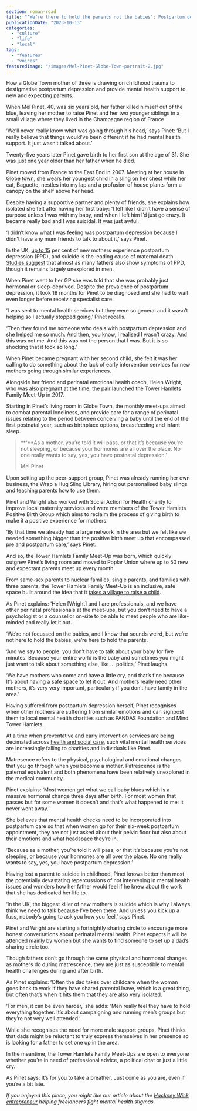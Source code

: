 ```yaml
---
section: roman-road
title: "‘We’re there to hold the parents not the babies’: Postpartum depression survivor Mel Pinet offering a lifeline to new parents"
publicationDate: "2023-10-13"
categories: 
  - "culture"
  - "life"
  - "local"
tags: 
  - "features"
  - "voices"
featuredImage: "/images/Mel-Pinet-Globe-Town-portrait-2.jpg"
---
```


How a Globe Town mother of three is drawing on childhood trauma to destigmatise postpartum depression and provide mental health support to new and expecting parents.

When Mel Pinet, 40, was six years old, her father killed himself out of the blue, leaving her mother to raise Pinet and her two younger siblings in a small village where they lived in the Champagne region of France. 

‘We’ll never really know what was going through his head,’ says Pinet: ‘But I really believe that things would’ve been different if he had mental health support. It just wasn’t talked about.’

Twenty-five years later Pinet gave birth to her first son at the age of 31. She was just one year older than her father when he died. 

Pinet moved from France to the East End in 2007. Meeting at her house in [Globe town](https://romanroadlondon.com/mandala-cafe-opens-london-buddhist-centre-globe-town/), she wears her youngest child in a sling on her chest while her cat, Baguette, nestles into my lap and a profusion of house plants form a canopy on the shelf above her head. 

Despite having a supportive partner and plenty of friends, she explains how isolated she felt after having her first baby: ‘I felt like I didn’t have a sense of purpose unless I was with my baby, and when I left him I’d just go crazy. It became really bad and I was suicidal. It was just awful.

‘I didn’t know what I was feeling was postpartum depression because I didn’t have any mum friends to talk to about it,’ says Pinet. 

In the UK, [up to 15](https://www.rcpsych.ac.uk/mental-health/mental-illnesses-and-mental-health-problems/postnatal-depression-key-facts) per cent of new mothers experience postpartum depression (PPD), and suicide is the leading cause of maternal death. [Studies suggest](https://www.ncbi.nlm.nih.gov/pmc/articles/PMC6659987/) that almost as many fathers also show symptoms of PPD, though it remains largely unexplored in men. 

When Pinet went to her GP she was told that she was probably just hormonal or sleep-deprived. Despite the prevalence of postpartum depression, it took 18 months for Pinet to be diagnosed and she had to wait even longer before receiving specialist care. 

‘I was sent to mental health services but they were so general and it wasn’t helping so I actually stopped going,’ Pinet recalls. 

‘Then they found me someone who deals with postpartum depression and she helped me so much. And then, you know, I realised I wasn’t crazy. And this was not me. And this was not the person that I was. But it is so shocking that it took so long.’ 

When Pinet became pregnant with her second child, she felt it was her calling to do something about the lack of early intervention services for new mothers going through similar experiences. 

Alongside her friend and perinatal emotional health coach, Helen Wright, who was also pregnant at the time, the pair launched the Tower Hamlets Family Meet-Up in 2017. 

Starting in Pinet’s living room in Globe Town, the monthly meet-ups aimed to combat parental loneliness, and provide care for a range of perinatal issues relating to the period between conceiving a baby until the end of the first postnatal year, such as birthplace options, breastfeeding and infant sleep. 

> **‘**As a mother, you’re told it will pass, or that it’s because you’re not sleeping, or because your hormones are all over the place. No one really wants to say, yes, you have postnatal depression.’
> 
> Mel Pinet

Upon setting up the peer-support group, Pinet was already running her own business, the Wrap a Hug Sling Library, hiring out personalised baby slings and teaching parents how to use them.  

Pinet and Wright also worked with Social Action for Health charity to improve local maternity services and were members of the Tower Hamlets Positive Birth Group which aims to reclaim the process of giving birth to make it a positive experience for mothers. 

‘By that time we already had a large network in the area but we felt like we needed something bigger than the positive birth meet up that encompassed pre and postpartum care,’ says Pinet. 

And so, the Tower Hamlets Family Meet-Up was born, which quickly outgrew Pinet’s living room and moved to Poplar Union where up to 50 new and expectant parents meet up every month. 

From same-sex parents to nuclear families, single parents, and families with three parents, the Tower Hamlets Family Meet-Up is an inclusive, safe space built around the idea that it [takes a village to raise a child](https://romanroadlondon.com/mothers-arms-suffragettes-pub-history/).

As Pinet explains: ‘Helen \[Wright\] and I are professionals, and we have other perinatal professionals at the meet-ups, but you don’t need to have a psychologist or a counsellor on-site to be able to meet people who are like-minded and really let it out.

‘We’re not focussed on the babies, and I know that sounds weird, but we’re not here to hold the babies, we’re here to hold the parents.

‘And we say to people: you don’t have to talk about your baby for five minutes. Because your entire world is the baby and sometimes you might just want to talk about something else, like … politics,’ Pinet laughs. 

‘We have mothers who come and have a little cry, and that’s fine because It’s about having a safe space to let it out. And mothers really need other mothers, it’s very very important, particularly if you don’t have family in the area.’ 

Having suffered from postpartum depression herself, Pinet recognises when other mothers are suffering from similar emotions and can signpost them to local mental health charities such as PANDAS Foundation and Mind Tower Hamlets.

At a time when preventative and early intervention services are being decimated across [health and social care](https://romanroadlondon.com/anika-jagot-interview-sinclairs-community-pharmacy-bow-preventative-care-nhs/), such vital mental health services are increasingly falling to charities and individuals like Pinet. 

Matresence refers to the physical, psychological and emotional changes that you go through when you become a mother. Patrescence is the paternal equivalent and both phenomena have been relatively unexplored in the medical community. 

Pinet explains: ‘Most women get what we call baby blues which is a massive hormonal change three days after birth. For most women that passes but for some women it doesn’t and that’s what happened to me: it never went away.’ 

She believes that mental health checks need to be incorporated into postpartum care so that when women go for their six-week postpartum appointment, they are not just asked about their pelvic floor but also about their emotions and what headspace they’re in.

‘Because as a mother, you’re told it will pass, or that it’s because you’re not sleeping, or because your hormones are all over the place. No one really wants to say, yes, you have postpartum depression.’ 

Having lost a parent to suicide in childhood, Pinet knows better than most the potentially devastating repercussions of not intervening in mental health issues and wonders how her father would feel if he knew about the work that she has dedicated her life to. 

‘In the UK, the biggest killer of new mothers is suicide which is why I always think we need to talk because I’ve been there. And unless you kick up a fuss, nobody’s going to ask you how you feel,’ says Pinet. 

Pinet and Wright are starting a fortnightly sharing circle to encourage more honest conversations about perinatal mental health. Pinet expects it will be attended mainly by women but she wants to find someone to set up a dad’s sharing circle too.

Though fathers don’t go through the same physical and hormonal changes as mothers do during matrescence, they are just as susceptible to mental health challenges during and after birth.

As Pinet explains: ‘Often the dad takes over childcare when the woman goes back to work if they have shared parental leave, which is a great thing, but often that’s when it hits them that they are also very isolated. 

‘For men, it can be even harder,’ she adds: ‘Men really feel they have to hold everything together. It’s about campaigning and running men’s groups but they’re not very well attended.’ 

While she recognises the need for more male support groups, Pinet thinks that dads might be reluctant to truly express themselves in her presence so is looking for a father to set one up in the area. 

In the meantime, the Tower Hamlets Family Meet-Ups are open to everyone whether you’re in need of professional advice, a political chat or just a little cry. 

As Pinet says: It’s for you to take a breather. Just come as you are, even if you’re a bit late. 

_If you enjoyed this piece, you might like our article about the_ [_Hackney Wick entrepreneur_](https://romanroadlondon.com/sara-karpanen-women-of-the-wick-hackney-freelance-mental-health/) _helping freelancers fight mental health stigmas._ 

